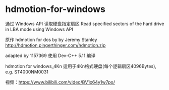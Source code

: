 # hdmotion-for-windows
通过 Windows API 读取硬盘指定扇区  Read specified sectors of the hard drive in LBA mode using Windows API

原作 hdmotion for dos by by Jeremy Stanley
http://hdmotion.pingerthinger.com/hdmotion.zip

adapted by 1157369
使用 Dev-C++ 5.11 编译

hdmotion for windows_4Kn 适用于4Kn格式硬盘(每个逻辑扇区4096Bytes), e.g. ST4000NM0031

视频：https://www.bilibili.com/video/BV1x64y1w7po/
